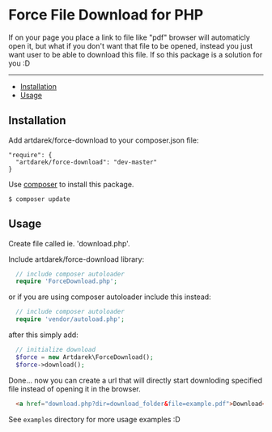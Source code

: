 # Force File Download for PHP
If on your page you place a link to file like "pdf" browser will automaticly
open it, but what if you don't want that file to be opened, instead you just
want user to be able to download this file. If so this package is a solution
for you :D

---

- [Installation](#installation)
- [Usage](#usage)

## Installation

Add artdarek/force-download to your composer.json file:

```
"require": {
  "artdarek/force-download": "dev-master"
}
```

Use [composer](http://getcomposer.org) to install this package.

```
$ composer update
```

## Usage

Create file called ie. 'download.php'.

Include artdarek/force-download library:

```php
  // include composer autoloader 
  require 'ForceDownload.php';
```

or if you are using composer autoloader include this instead:

```php
  // include composer autoloader 
  require 'vendor/autoload.php';
```

after this simply add:

```php
  // initialize download
  $force = new Artdarek\ForceDownload();
  $force->download();
```

Done... now you can create a url that will directly start
downloding specified file instead of opening it in the browser.

```html
  <a href="download.php?dir=download_folder&file=example.pdf">Download</a>
```

See ``examples`` directory for more usage examples :D
